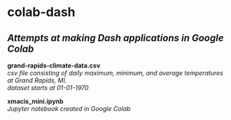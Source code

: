 # colab-dash
## *Attempts at making Dash applications in Google Colab*


**grand-rapids-climate-data.csv**  
*csv file consisting of daily maximum, minimum, and average temperatures at Grand Rapids, MI.*   
*dataset starts at 01-01-1970*   
   
   
**xmacis_mini.ipynb**    
*Jupyter notebook created in Google Colab*    
   


